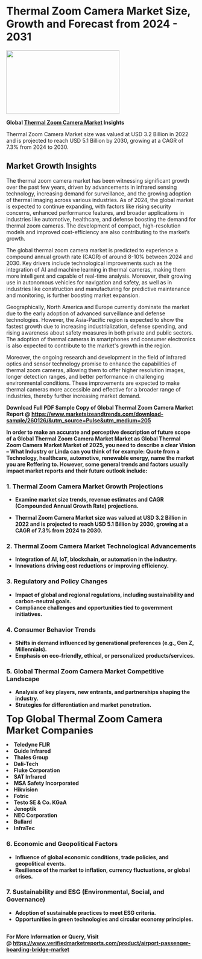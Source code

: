 <H1>Thermal Zoom Camera Market Size, Growth and Forecast from 2024 - 2031</H1><img class="aligncenter size-medium wp-image-584254" src="https://thirdeyenews.in/wp-content/uploads/2024/09/Global-Market-Research-300x168.jpeg" alt="" width="300" height="168" /><p><strong>Global&nbsp;<a href="https://www.marketsizeandtrends.com/download-sample/260126/&amp;utm_source=Pulse&amp;utm_medium=205">Thermal Zoom Camera Market</a> Insights</strong></p><p>Thermal Zoom Camera Market size was valued at USD 3.2 Billion in 2022 and is projected to reach USD 5.1 Billion by 2030, growing at a CAGR of 7.3% from 2024 to 2030.</p><p><h2>Market Growth Insights</h2> <p>The thermal zoom camera market has been witnessing significant growth over the past few years, driven by advancements in infrared sensing technology, increasing demand for surveillance, and the growing adoption of thermal imaging across various industries. As of 2024, the global market is expected to continue expanding, with factors like rising security concerns, enhanced performance features, and broader applications in industries like automotive, healthcare, and defense boosting the demand for thermal zoom cameras. The development of compact, high-resolution models and improved cost-efficiency are also contributing to the market’s growth.</p> <p><strong></strong></p> <p>The global thermal zoom camera market is predicted to experience a compound annual growth rate (CAGR) of around 8-10% between 2024 and 2030. Key drivers include technological improvements such as the integration of AI and machine learning in thermal cameras, making them more intelligent and capable of real-time analysis. Moreover, their growing use in autonomous vehicles for navigation and safety, as well as in industries like construction and manufacturing for predictive maintenance and monitoring, is further boosting market expansion.</p> <p>Geographically, North America and Europe currently dominate the market due to the early adoption of advanced surveillance and defense technologies. However, the Asia-Pacific region is expected to show the fastest growth due to increasing industrialization, defense spending, and rising awareness about safety measures in both private and public sectors. The adoption of thermal cameras in smartphones and consumer electronics is also expected to contribute to the market's growth in the region.</p> <p>Moreover, the ongoing research and development in the field of infrared optics and sensor technology promise to enhance the capabilities of thermal zoom cameras, allowing them to offer higher resolution images, longer detection ranges, and better performance in challenging environmental conditions. These improvements are expected to make thermal cameras more accessible and effective for a broader range of industries, thereby further increasing market demand.</p> <p><strong></p><p><span class=""><strong>Download Full PDF Sample Copy of Global Thermal Zoom Camera Market Report</strong> @ <a href="https://www.marketsizeandtrends.com/download-sample/260126/&amp;utm_source=Pulse&amp;utm_medium=205" target="_blank">https://www.marketsizeandtrends.com/download-sample/260126/&amp;utm_source=Pulse&amp;utm_medium=205</a></span></p><p>In order to make an accurate and perceptive description of future scope of a Global&nbsp;Thermal Zoom Camera Market Market as Global&nbsp;Thermal Zoom Camera Market Market of 2025, you need to describe a clear Vision &ndash; What Industry or Linda can you think of for example: Quote from a Technology, healthcare, automotive, renewable energy, name the market you are Reffering to. However, some general trends and factors usually impact market reports and their future outlook include:</p><h3>1.&nbsp;<strong>Thermal Zoom Camera Market Growth Projections</strong></h3><ul><li>Examine market size trends, revenue estimates and CAGR (Compounded Annual Growth Rate) projections.</li><li><p>Thermal Zoom Camera Market size was valued at USD 3.2 Billion in 2022 and is projected to reach USD 5.1 Billion by 2030, growing at a CAGR of 7.3% from 2024 to 2030.</p></li></ul><h3>2.&nbsp;<strong>Thermal Zoom Camera Market Technological Advancements</strong></h3><ul><li>Integration of AI, IoT, blockchain, or automation in the industry.</li><li>Innovations driving cost reductions or improving efficiency.</li></ul><h3>3.&nbsp;<strong>Regulatory and Policy Changes</strong></h3><ul><li>Impact of global and regional regulations, including sustainability and carbon-neutral goals.</li><li>Compliance challenges and opportunities tied to government initiatives.</li></ul><h3>4.&nbsp;<strong>Consumer Behavior Trends</strong></h3><ul><li>Shifts in demand influenced by generational preferences (e.g., Gen Z, Millennials).</li><li>Emphasis on eco-friendly, ethical, or personalized products/services.</li></ul><h3>5.&nbsp;<strong>Global Thermal Zoom Camera Market Competitive Landscape</strong></h3><ul><li>Analysis of key players, new entrants, and partnerships shaping the industry.</li><li>Strategies for differentiation and market penetration.</li></ul><p data-pm-slice="1 1 []"><span style="color: inherit; font-family: inherit; font-size: 25px;">Top Global Thermal Zoom Camera Market Companies</span></p><div class="" data-test-id=""><p><li>Teledyne FLIR</li><li> Guide Infrared</li><li> Thales Group</li><li> Dali-Tech</li><li> Fluke Corporation</li><li> SAT Infrared</li><li> MSA Safety Incorporated</li><li> Hikvision</li><li> Fotric</li><li> Testo SE & Co. KGaA</li><li> Jenoptik</li><li> NEC Corporation</li><li> Bullard</li><li> InfraTec</li></p></div><h3>6.&nbsp;<strong>Economic and Geopolitical Factors</strong></h3><ul><li>Influence of global economic conditions, trade policies, and geopolitical events.</li><li>Resilience of the market to inflation, currency fluctuations, or global crises.</li></ul><h3>7.&nbsp;<strong>Sustainability and ESG (Environmental, Social, and Governance)</strong></h3><ul><li>Adoption of sustainable practices to meet ESG criteria.</li><li>Opportunities in green technologies and circular economy principles.</li></ul><h2><strong style="font-size: 14px;">For More Information or Query, Visit @&nbsp;</strong><a style="background-color: #ffffff; font-size: 14px;" href="https://www.marketsizeandtrends.com/report/thermal-zoom-camera-market/" target="_blank">https://www.verifiedmarketreports.com/product/airport-passenger-boarding-bridge-market</a></h2>
